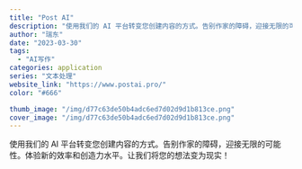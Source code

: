 ```yaml
---
title: "Post AI"
description: "使用我们的 AI 平台转变您创建内容的方式。告别作家的障碍，迎接无限的可能性。体验新的效率和创造力水平。让我们将您的想法"
author: "瑞东"
date: "2023-03-30"
tags:
  - "AI写作"
categories: application
series: "文本处理"
website_link: "https://www.postai.pro/"
color: "#666"

thumb_image: "/img/d77c63de50b4adc6ed7d02d9d1b813ce.png"
cover_image: "/img/d77c63de50b4adc6ed7d02d9d1b813ce.png"
---
```


使用我们的 AI 平台转变您创建内容的方式。告别作家的障碍，迎接无限的可能性。体验新的效率和创造力水平。让我们将您的想法变为现实！
